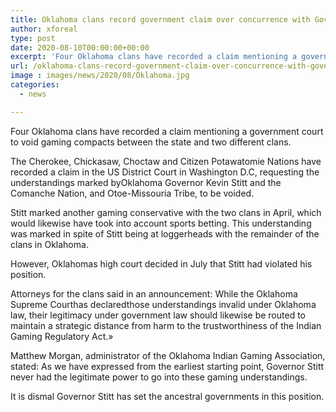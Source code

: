```yaml
---
title: Oklahoma clans record government claim over concurrence with Governor Stitt
author: xforeal 
type: post
date: 2020-08-10T00:00:00+00:00
excerpt: 'Four Oklahoma clans have recorded a claim mentioning a government court to void gaming compacts between the state and two other tribes '
url: /oklahoma-clans-record-government-claim-over-concurrence-with-governor-stitt/
image : images/news/2020/08/Oklahoma.jpg
categories:
  - news

---
```

Four Oklahoma clans have recorded a claim mentioning a government court to void gaming compacts between the state and two different clans. 

The Cherokee, Chickasaw, Choctaw and Citizen Potawatomie Nations have recorded a claim in the US District Court in Washington D.C, requesting the understandings marked byOklahoma Governor Kevin Stitt and the Comanche Nation, and Otoe-Missouria Tribe, to be voided. 

Stitt marked another gaming conservative with the two clans in April, which would likewise have took into account sports betting. This understanding was marked in spite of Stitt being at loggerheads with the remainder of the clans in Oklahoma. 

However, Oklahomas high court decided in July that Stitt had violated his position. 

Attorneys for the clans said in an announcement: While the Oklahoma Supreme Courthas declaredthose understandings invalid under Oklahoma law, their legitimacy under government law should likewise be routed to maintain a strategic distance from harm to the trustworthiness of the Indian Gaming Regulatory Act.&#187; 

Matthew Morgan, administrator of the Oklahoma Indian Gaming Association, stated: As we have expressed from the earliest starting point, Governor Stitt never had the legitimate power to go into these gaming understandings. 

It is dismal Governor Stitt has set the ancestral governments in this position.